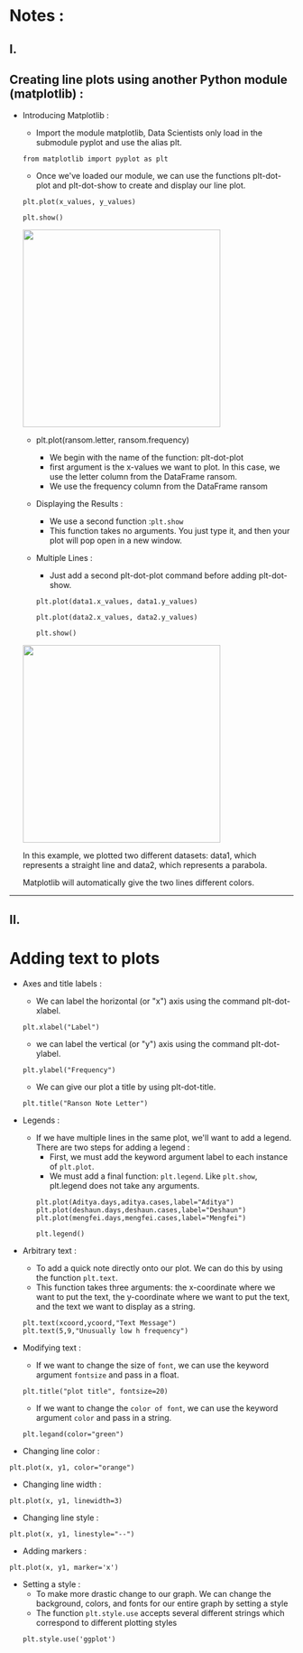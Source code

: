 # Notes :
## I.
## Creating line plots using another Python module (matplotlib) :
- Introducing Matplotlib :
  - Import the module matplotlib, Data Scientists only load in the submodule pyplot and use the alias plt.
  ```
  from matplotlib import pyplot as plt
  ```
  - Once we've loaded our module, we can use the functions plt-dot-plot and plt-dot-show to create and display our line plot.
  
  ```
  plt.plot(x_values, y_values)
  
  plt.show()
  ```
  <img src ="https://tse3.mm.bing.net/th?id=OIP.V9Jery-6LudgGZUHPKDL0QHaFs&pid=Api&P=0" width="350">
  
  - plt.plot(ransom.letter, ransom.frequency) 
    - We begin with the name of the function: plt-dot-plot
    - first argument is the x-values we want to plot. In this case, we use the letter column from the DataFrame ransom.
    - We use the frequency column from the DataFrame ransom
  - Displaying the Results :
    - We use a second function :`plt.show`
    - This function takes no arguments. You just type it, and then your plot will pop open in a new window.
      
  - Multiple Lines :
    -  Just add a second plt-dot-plot command before adding plt-dot-show.
    ```
    plt.plot(data1.x_values, data1.y_values)
    ```
    ```
    plt.plot(data2.x_values, data2.y_values)
    ``` 
    ```
    plt.show()
    ```
  <img src ="https://matplotlib.org/1.4.1/pyplots/pyplot_three.hires.png" width="350">
  
     In this example, we plotted two different datasets: data1, which represents a straight line and data2, which represents a parabola.
       
     Matplotlib will automatically give the two lines different colors.
----------------------------------------------------------------------------------------------------------------------------------------------------------------------------------------------------------------------------

## II.
# Adding text to plots
- Axes and title labels :
  - We can label the horizontal (or "x") axis using the command plt-dot-xlabel. 
  ```
  plt.xlabel("Label")
  ```
  
  - we can label the vertical (or "y") axis using the command plt-dot-ylabel.
  ```
  plt.ylabel("Frequency")
  ```
  
  - We can give our plot a title by using plt-dot-title.
  ``` 
  plt.title("Ranson Note Letter")  
  
  ```
- Legends :
  - If we have multiple lines in the same plot, we'll want to add a legend. There are two steps for adding a legend :
    - First, we must add the keyword argument label to each instance of `plt.plot`.
    - We must add a final function: `plt.legend`. Like `plt.show`, plt.legend does not take any arguments.
    ```
    plt.plot(Aditya.days,aditya.cases,label="Aditya")
    plt.plot(deshaun.days,deshaun.cases,label="Deshaun")
    plt.plot(mengfei.days,mengfei.cases,label="Mengfei")
    
    plt.legend()
    ```
- Arbitrary text :
  - To add a quick note directly onto our plot. We can do this by using the function `plt.text`.
  - This function takes three arguments: the x-coordinate where we want to put the text, the y-coordinate where we want to put the text, and the text we want to display as a string.
  ```
  plt.text(xcoord,ycoord,"Text Message")
  plt.text(5,9,"Unusually low h frequency")
  ```
- Modifying text :
  - If we want to change the size of `font`, we can use the keyword argument `fontsize` and pass in a float.
  ```
  plt.title("plot title", fontsize=20)
  ```
  - If we want to change the `color of font`, we can use the keyword argument `color` and pass in a string.
  ```
  plt.legand(color="green")
  ```
  
-  Changing line color :
```
plt.plot(x, y1, color="orange")
```
- Changing line width :
```
plt.plot(x, y1, linewidth=3)
```
-  Changing line style :
```
plt.plot(x, y1, linestyle="--")
```
- Adding markers :
```
plt.plot(x, y1, marker='x')
```
- Setting a style :
  - To make more drastic change to our graph. We can change the background, colors, and fonts for our entire graph by setting a style
  - The function `plt.style.use` accepts several different strings which correspond to different plotting styles
  ```
  plt.style.use('ggplot')
  ```


    
    
     
    